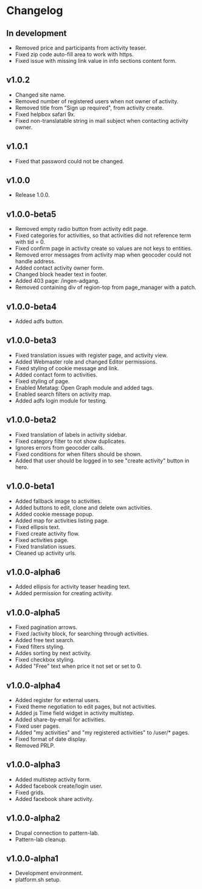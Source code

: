 # Changelog

## In development

* Removed price and participants from activity teaser.
* Fixed zip code auto-fill area to work with https.
* Fixed issue with missing link value in info sections content form.

## v1.0.2

* Changed site name.
* Removed number of registered users when not owner of activity.
* Removed title from "Sign up required", from activity create.
* Fixed helpbox safari 9x.
* Fixed non-translatable string in mail subject when contacting activity owner.

## v1.0.1

* Fixed that password could not be changed.

## v1.0.0

* Release 1.0.0.

## v1.0.0-beta5

* Removed empty radio button from activity edit page.
* Fixed categories for activities, so that activities did not reference term with tid = 0.
* Fixed confirm page in activity create so values are not keys to entities.
* Removed error messages from activity map when geocoder could not handle address.
* Added contact activity owner form.
* Changed block header text in footer.
* Added 403 page: /ingen-adgang.
* Removed containing div of region-top from page_manager with a patch.

## v1.0.0-beta4

* Added adfs button.

## v1.0.0-beta3

* Fixed translation issues with register page, and activity view.
* Added Webmaster role and changed Editor permissions.
* Fixed styling of cookie message and link.
* Added contact form to activities.
* Fixed styling of page.
* Enabled Metatag: Open Graph module and added tags.
* Enabled search filters on activity map.
* Added adfs login module for testing.

## v1.0.0-beta2

* Fixed translation of labels in activity sidebar.
* Fixed category filter to not show duplicates.
* Ignores errors from geocoder calls.
* Fixed conditions for when filters should be shown.
* Added that user should be logged in to see "create activity" button in hero.

## v1.0.0-beta1

* Added fallback image to activities.
* Added buttons to edit, clone and delete own activities.
* Added cookie message popup.
* Added map for activities listing page.
* Fixed ellipsis text.
* Fixed create activity flow.
* Fixed activities page.
* Fixed translation issues.
* Cleaned up activity urls.

## v1.0.0-alpha6

* Added ellipsis for activity teaser heading text.
* Added permission for creating activity.

## v1.0.0-alpha5

* Fixed pagination arrows.
* Fixed /activity block, for searching through activities.
* Added free text search.
* Fixed filters styling.
* Addes sorting by next activity.
* Fixed checkbox styling.
* Added "Free" text when price it not set or set to 0.

## v1.0.0-alpha4

* Added register for external users.
* Fixed theme negotiation to edit pages, but not activities.
* Added js Time field widget in activity multistep.
* Added share-by-email for activities.
* Fixed user pages.
* Added "my activities" and "my registered activities" to /user/* pages.
* Fixed format of date display.
* Removed PRLP.

## v1.0.0-alpha3

* Added multistep activity form.
* Added facebook create/login user.
* Fixed grids.
* Added facebook share activity.

## v1.0.0-alpha2

* Drupal connection to pattern-lab.
* Pattern-lab cleanup.

## v1.0.0-alpha1

* Development environment.
* platform.sh setup.
